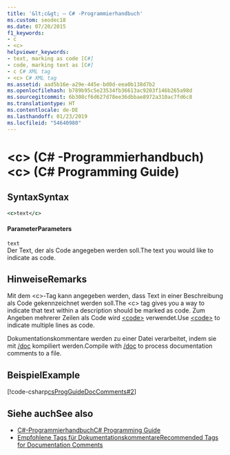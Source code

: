 ```yaml
---
title: '&lt;c&gt; – C# -Programmierhandbuch'
ms.custom: seodec18
ms.date: 07/20/2015
f1_keywords:
- c
- <c>
helpviewer_keywords:
- text, marking as code [C#]
- code, marking text as [C#]
- c C# XML tag
- <c> C# XML tag
ms.assetid: aad5b16e-a29e-445e-bd0d-eea0b138d7b2
ms.openlocfilehash: b789b95c5e23534fb36613ac9203f146b265a98d
ms.sourcegitcommit: 6b308cf6d627d78ee36dbbae8972a310ac7fd6c8
ms.translationtype: HT
ms.contentlocale: de-DE
ms.lasthandoff: 01/23/2019
ms.locfileid: "54640980"
---
```

# <a name="ltcgt-c-programming-guide"></a><span data-ttu-id="80891-102">&lt;c&gt; (C# -Programmierhandbuch)</span><span class="sxs-lookup"><span data-stu-id="80891-102">&lt;c&gt; (C# Programming Guide)</span></span>
## <a name="syntax"></a><span data-ttu-id="80891-103">Syntax</span><span class="sxs-lookup"><span data-stu-id="80891-103">Syntax</span></span>  
  
```xml  
<c>text</c>  
```  
  
#### <a name="parameters"></a><span data-ttu-id="80891-104">Parameter</span><span class="sxs-lookup"><span data-stu-id="80891-104">Parameters</span></span>  
 `text`  
 <span data-ttu-id="80891-105">Der Text, der als Code angegeben werden soll.</span><span class="sxs-lookup"><span data-stu-id="80891-105">The text you would like to indicate as code.</span></span>  
  
## <a name="remarks"></a><span data-ttu-id="80891-106">Hinweise</span><span class="sxs-lookup"><span data-stu-id="80891-106">Remarks</span></span>  
 <span data-ttu-id="80891-107">Mit dem \<c>-Tag kann angegeben werden, dass Text in einer Beschreibung als Code gekennzeichnet werden soll.</span><span class="sxs-lookup"><span data-stu-id="80891-107">The \<c> tag gives you a way to indicate that text within a description should be marked as code.</span></span> <span data-ttu-id="80891-108">Zum Angeben mehrerer Zeilen als Code wird [\<code>](../../../csharp/programming-guide/xmldoc/code.md) verwendet.</span><span class="sxs-lookup"><span data-stu-id="80891-108">Use [\<code>](../../../csharp/programming-guide/xmldoc/code.md) to indicate multiple lines as code.</span></span>  
  
 <span data-ttu-id="80891-109">Dokumentationskommentare werden zu einer Datei verarbeitet, indem sie mit [/doc](../../../csharp/language-reference/compiler-options/doc-compiler-option.md) kompiliert werden.</span><span class="sxs-lookup"><span data-stu-id="80891-109">Compile with [/doc](../../../csharp/language-reference/compiler-options/doc-compiler-option.md) to process documentation comments to a file.</span></span>  
  
## <a name="example"></a><span data-ttu-id="80891-110">Beispiel</span><span class="sxs-lookup"><span data-stu-id="80891-110">Example</span></span>  
 [!code-csharp[csProgGuideDocComments#2](../../../csharp/programming-guide/xmldoc/codesnippet/CSharp/code-inline_1.cs)]  
  
## <a name="see-also"></a><span data-ttu-id="80891-111">Siehe auch</span><span class="sxs-lookup"><span data-stu-id="80891-111">See also</span></span>

- [<span data-ttu-id="80891-112">C#-Programmierhandbuch</span><span class="sxs-lookup"><span data-stu-id="80891-112">C# Programming Guide</span></span>](../../../csharp/programming-guide/index.md)
- [<span data-ttu-id="80891-113">Empfohlene Tags für Dokumentationskommentare</span><span class="sxs-lookup"><span data-stu-id="80891-113">Recommended Tags for Documentation Comments</span></span>](../../../csharp/programming-guide/xmldoc/recommended-tags-for-documentation-comments.md)
